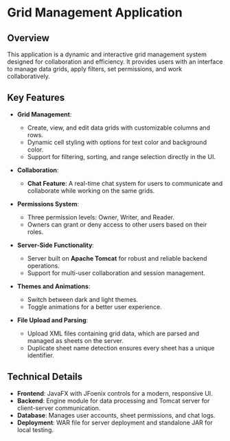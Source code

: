 # Grid Management Application  

## Overview  
This application is a dynamic and interactive grid management system designed for collaboration and efficiency.
It provides users with an interface to manage data grids, apply filters, set permissions, and work collaboratively.  

## Key Features  
- **Grid Management**:  
  - Create, view, and edit data grids with customizable columns and rows.  
  - Dynamic cell styling with options for text color and background color.  
  - Support for filtering, sorting, and range selection directly in the UI.  

- **Collaboration**:  
  - **Chat Feature**: A real-time chat system for users to communicate and collaborate while working on the same grids.  

- **Permissions System**:  
  - Three permission levels: Owner, Writer, and Reader.  
  - Owners can grant or deny access to other users based on their roles.  

- **Server-Side Functionality**:  
  - Server built on **Apache Tomcat** for robust and reliable backend operations.  
  - Support for multi-user collaboration and session management.  

- **Themes and Animations**:  
  - Switch between dark and light themes.  
  - Toggle animations for a better user experience.  

- **File Upload and Parsing**:  
  - Upload XML files containing grid data, which are parsed and managed as sheets on the server.  
  - Duplicate sheet name detection ensures every sheet has a unique identifier.  

## Technical Details  
- **Frontend**: JavaFX with JFoenix controls for a modern, responsive UI.  
- **Backend**: Engine module for data processing and Tomcat server for client-server communication.  
- **Database**: Manages user accounts, sheet permissions, and chat logs.  
- **Deployment**: WAR file for server deployment and standalone JAR for local testing.  
